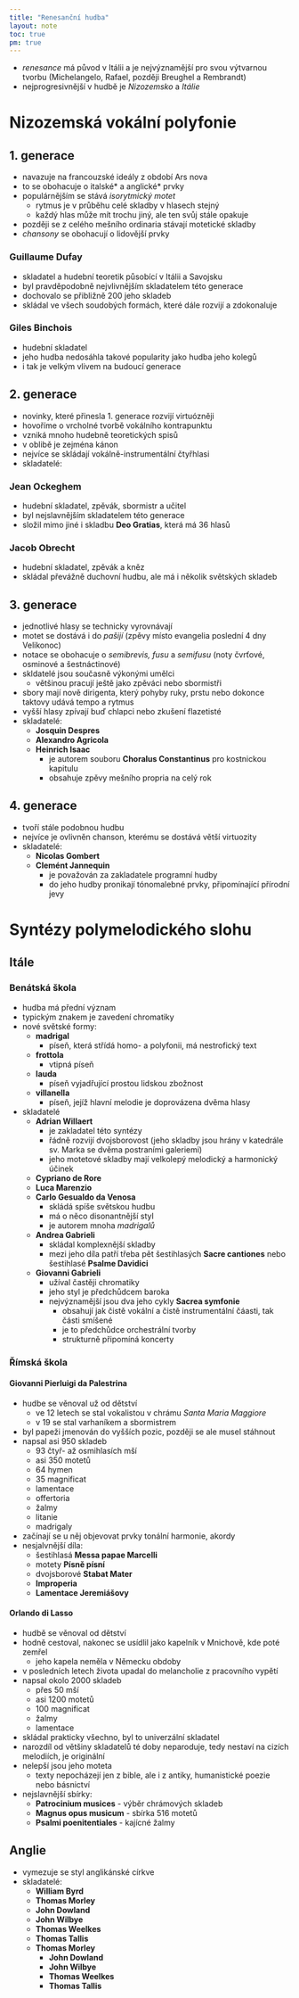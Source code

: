 ```yaml
---
title: "Renesanční hudba"
layout: note
toc: true
pm: true
---
```

- _renesance_ má původ v Itálii a je nejvýznamější pro svou výtvarnou tvorbu (Michelangelo, Rafael, později Breughel a Rembrandt)
- nejprogresivnější v hudbě je _Nizozemsko_ a _Itálie_
# Nizozemská vokální polyfonie
## 1. generace
- navazuje na francouzské ideály z období Ars nova
- to se obohacuje o italské* a anglické* prvky
- populárnějším se stává _isorytmický motet_
    - rytmus je v průběhu celé skladby v hlasech stejný
    - každý hlas může mít trochu jiný, ale ten svůj stále opakuje
- později se z celého mešního ordinaria stávají motetické skladby
- _chansony_ se obohacují o lidovější prvky
### Guillaume Dufay
- skladatel a hudební teoretik působící v Itálii a Savojsku
- byl pravděpodobně nejvlivnějším skladatelem této generace
- dochovalo se přibližně 200 jeho skladeb
- skládal ve všech soudobých formách, které dále rozvijí a zdokonaluje
### Giles Binchois
- hudební skladatel
- jeho hudba nedosáhla takové popularity jako hudba jeho kolegů
- i tak je velkým vlivem na budoucí generace
## 2. generace
- novinky, které přinesla 1. generace rozvijí virtuózněji
- hovoříme o vrcholné tvorbě vokálního kontrapunktu
- vzniká mnoho hudebně teoretických spisů
- v oblibě je zejména kánon
- nejvíce se skládají vokálně-instrumentální čtyřhlasi
- skladatelé:
### Jean Ockeghem
- hudební skladatel, zpěvák, sbormistr a učitel
- byl nejslavnějším skladatelem této generace
- složil mimo jiné i skladbu **Deo Gratias**, která má 36 hlasů
### Jacob Obrecht
- hudební skladatel, zpěvák a kněz
- skládal převážně duchovní hudbu, ale má i několik světských skladeb
## 3. generace
- jednotlivé hlasy se technicky vyrovnávají
- motet se dostává i do _pašijí_ (zpěvy místo evangelia poslední 4 dny Velikonoc)
- notace se obohacuje o _semibrevis, fusu_ a _semifusu_ (noty čvrťové, osminové a šestnáctinové)
- skldatelé jsou současně výkonými umělci
    - většinou pracují ještě jako zpěváci nebo sbormistři
- sbory mají nově dirigenta, který pohyby ruky, prstu nebo dokonce taktovy udává tempo a rytmus
- vyšší hlasy zpívají buď chlapci nebo zkušení flazetisté
- skladatelé:
    - **Josquin Despres**
    - **Alexandro Agricola**
    - **Heinrich Isaac**
        - je autorem souboru **Choralus Constantinus** pro kostnickou kapitulu
        - obsahuje zpěvy mešního propria na celý rok
## 4. generace
- tvoří stále podobnou hudbu
- nejvíce je ovlivněn chanson, kterému se dostává větší virtuozity
- skladatelé:
    - **Nicolas Gombert**
    - **Clemént Jannequin**
        - je považován za zakladatele programní hudby
        - do jeho hudby pronikají tónomalebné prvky, připomínající přírodní jevy
# Syntézy polymelodického slohu
## Itále
### Benátská škola
- hudba má přední význam
- typickým znakem je zavedení chromatiky
- nové světské formy:
    - **madrigal**
        - píseň, která střídá homo- a polyfonii, má nestrofický text
    - **frottola**
        - vtipná píseň
    - **lauda**
        - píseň vyjadřující prostou lidskou zbožnost
    - **villanella**
        - píseň, jejíž hlavní melodie je doprovázena dvěma hlasy
- skladatelé
    - **Adrian Willaert**
        - je zakladatel této syntézy
        - řádně rozvijí dvojsborovost (jeho skladby jsou hrány v katedrále sv. Marka se dvěma postraními galeriemi)
        - jeho motetové skladby mají velkolepý melodický a harmonický účinek
    - **Cypriano de Rore**
    - **Luca Marenzio**
    - **Carlo Gesualdo da Venosa**
        - skládá spíše světskou hudbu
        - má o něco disonantnější styl
        - je autorem mnoha _madrigalů_ 
    - **Andrea Gabrieli**
        - skládal komplexnější skladby
        - mezi jeho díla patří třeba pět šestihlasých **Sacre cantiones** nebo šestihlasé **Psalme Davidici**
    - **Giovanni Gabrieli**
        - užíval častěji chromatiky
        - jeho styl je předchůdcem baroka
        - nejvýznamější jsou dva jeho cykly **Sacrea symfonie**
            - obsahují jak čistě vokální a čistě instrumentální čáasti, tak části smíšené
            - je to předchůdce orchestrální tvorby
            - strukturně připomíná koncerty
### Římská škola
#### Giovanni Pierluigi da Palestrina
- hudbe se věnoval už od dětství
    - ve 12 letech se stal vokalistou v chrámu _Santa Maria Maggiore_
    - v 19 se stal varhaníkem a sbormistrem
- byl papeži jmenován do vyšších pozic, později se ale musel stáhnout 
- napsal asi 950 skladeb
    - 93 čtyř- až osmihlasích mší
    - asi 350 motetů
    - 64 hymen
    - 35 magnificat
    - lamentace
    - offertoria
    - žalmy
    - litanie
    - madrigaly
- začínají se u něj objevovat prvky tonální harmonie, akordy
- nesjalvnější díla:
    - šestihlasá **Messa papae Marcelli**
    - motety **Písně písní**
    - dvojsborové **Stabat Mater**
    - **Improperia**
    - **Lamentace Jeremiášovy**
#### Orlando di Lasso
- hudbě se věnoval od dětství
- hodně cestoval, nakonec se usídlil jako kapelník v Mnichově, kde poté zemřel
    - jeho kapela neměla v Německu obdoby
- v posledních letech života upadal do melancholie z pracovního vypětí
- napsal okolo 2000 skladeb
    - přes 50 mší
    - asi 1200 motetů
    - 100 magnificat
    - žalmy
    - lamentace
- skládal prakticky všechno, byl to univerzální skladatel
- narozdíl od většiny skladatelů té doby neparoduje, tedy nestaví na cizích melodiích, je originální
- nelepší jsou jeho moteta
    - texty nepocházejí jen z bible, ale i z antiky, humanistické poezie nebo básnictví
- nejslavnější sbírky:
    - **Patrocinium musices** - výběr chrámových skladeb
    - **Magnus opus musicum** - sbírka 516 motetů
    - **Psalmi poenitentiales** - kajícné žalmy
## Anglie
- vymezuje se styl anglikánské církve
- skladatelé:
    - **William Byrd**
    - **Thomas Morley**
    - **John Dowland**
    - **John Wilbye**
    - **Thomas Weelkes**
    - **Thomas Tallis**
  - **__Thomas Morley__**
    - **__John Dowland__**
    - **__John Wilbye__**
    - **__Thomas Weelkes__**
    - **__Thomas Tallis__**